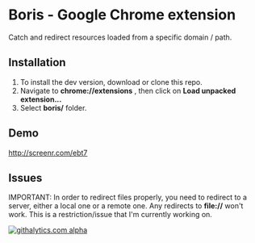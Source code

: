 Boris - Google Chrome extension
===============================

Catch and redirect resources loaded from a specific domain / path.

Installation
---------------------
1. To install the dev version, download or clone this repo.
2. Navigate to **chrome://extensions** , then click on **Load unpacked extension...**
3. Select **boris/** folder.

Demo
---------------------
http://screenr.com/ebt7

Issues
---------------------
IMPORTANT: In order to redirect files properly, you need to redirect to a server, either a local one or a remote one. Any redirects to **file://** won't work. This is a restriction/issue that I'm currently working on.

[![githalytics.com alpha](https://cruel-carlota.pagodabox.com/53371b8038403906d6d9e528178991f4 "githalytics.com")](http://githalytics.com/kbouchard/boris)



